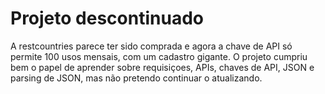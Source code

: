 # Projeto descontinuado
A restcountries parece ter sido comprada e agora a chave de API só permite 100 usos mensais, com um cadastro gigante.
O projeto cumpriu bem o papel de aprender sobre requisiçoes, APIs, chaves de API, JSON e parsing de JSON, mas não pretendo continuar o atualizando.
